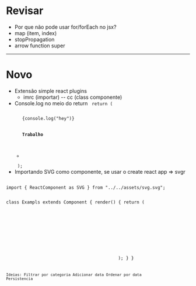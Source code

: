 # Revisar

- Por que não pode usar for/forEach no jsx?
- map (item, index)
- stopPropagation
- arrow function super
---

# Novo

- Extensão simple react plugins
  - imrc (importar)
    -- cc (class componente)
- Console.log no meio do return
  <code>
  return ( 
            <ul>
                {console.log("hey")}
				<div>
					<h4>Trabalho</h4>
				</div>
				<li>
					<CardNota />
				</li>
			</ul>
		);
  </code>
- Importando SVG como componente, se usar o create react app => svgr
 <code>
import { ReactComponent as SVG } from "../../assets/svg.svg";

class Exampls extends Component {
  render() {
    return (
          <SVG />
		  );
  }
}
<code>

Ideias:
Filtrar por categoria
Adicionar data
Ordenar por data
Persistencia

